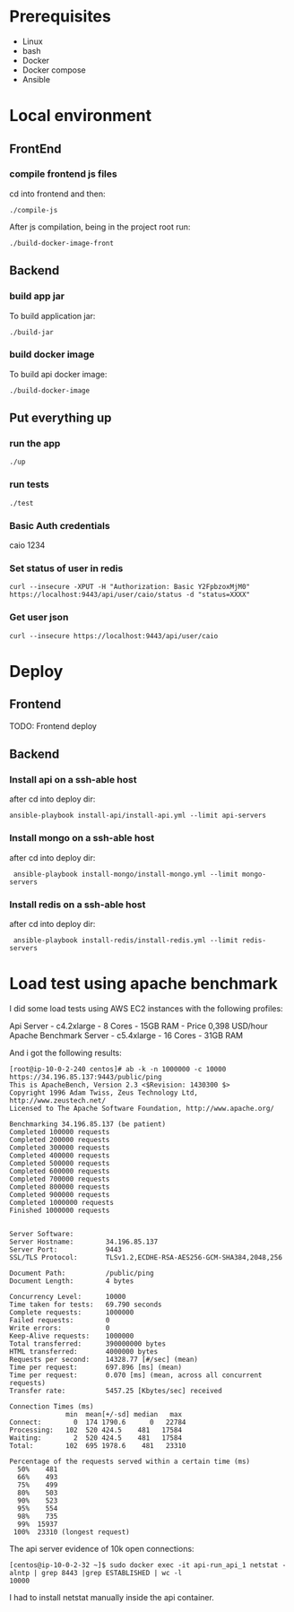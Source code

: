 # Prerequisites

- Linux
- bash
- Docker
- Docker compose
- Ansible

# Local environment

## FrontEnd

### compile frontend js files

cd into frontend and then:

```./compile-js```

After js compilation, being in the project root run:

``` ./build-docker-image-front ```

## Backend

### build app jar

To build application jar:

```./build-jar```

### build docker image

To build api docker image:

```./build-docker-image```

## Put everything up

### run the app

```./up```

### run tests

```./test```

### Basic Auth credentials

caio
1234

### Set status of user in redis

```curl --insecure -XPUT -H "Authorization: Basic Y2FpbzoxMjM0" https://localhost:9443/api/user/caio/status -d "status=XXXX"```

### Get user json

```curl --insecure https://localhost:9443/api/user/caio```

# Deploy

## Frontend

TODO: Frontend deploy

## Backend

### Install api on a ssh-able host

after cd into deploy dir:

``` ansible-playbook install-api/install-api.yml --limit api-servers ```

### Install mongo on a ssh-able host

after cd into deploy dir:

``` ansible-playbook install-mongo/install-mongo.yml --limit mongo-servers```

### Install redis on a ssh-able host

after cd into deploy dir:

``` ansible-playbook install-redis/install-redis.yml --limit redis-servers```

# Load test using apache benchmark

I did some load tests using AWS EC2 instances with the following profiles:

Api Server - c4.2xlarge - 8 Cores - 15GB RAM - Price 0,398 USD/hour
Apache Benchmark Server - c5.4xlarge - 16 Cores - 31GB RAM

And i got the following results:

```
[root@ip-10-0-2-240 centos]# ab -k -n 1000000 -c 10000 https://34.196.85.137:9443/public/ping
This is ApacheBench, Version 2.3 <$Revision: 1430300 $>
Copyright 1996 Adam Twiss, Zeus Technology Ltd, http://www.zeustech.net/
Licensed to The Apache Software Foundation, http://www.apache.org/

Benchmarking 34.196.85.137 (be patient)
Completed 100000 requests
Completed 200000 requests
Completed 300000 requests
Completed 400000 requests
Completed 500000 requests
Completed 600000 requests
Completed 700000 requests
Completed 800000 requests
Completed 900000 requests
Completed 1000000 requests
Finished 1000000 requests


Server Software:        
Server Hostname:        34.196.85.137
Server Port:            9443
SSL/TLS Protocol:       TLSv1.2,ECDHE-RSA-AES256-GCM-SHA384,2048,256

Document Path:          /public/ping
Document Length:        4 bytes

Concurrency Level:      10000
Time taken for tests:   69.790 seconds
Complete requests:      1000000
Failed requests:        0
Write errors:           0
Keep-Alive requests:    1000000
Total transferred:      390000000 bytes
HTML transferred:       4000000 bytes
Requests per second:    14328.77 [#/sec] (mean)
Time per request:       697.896 [ms] (mean)
Time per request:       0.070 [ms] (mean, across all concurrent requests)
Transfer rate:          5457.25 [Kbytes/sec] received

Connection Times (ms)
              min  mean[+/-sd] median   max
Connect:        0  174 1790.6      0   22784
Processing:   102  520 424.5    481   17584
Waiting:        2  520 424.5    481   17584
Total:        102  695 1978.6    481   23310

Percentage of the requests served within a certain time (ms)
  50%    481
  66%    493
  75%    499
  80%    503
  90%    523
  95%    554
  98%    735
  99%  15937
 100%  23310 (longest request)
```

The api server evidence of 10k open connections:

```
[centos@ip-10-0-2-32 ~]$ sudo docker exec -it api-run_api_1 netstat -alntp | grep 8443 |grep ESTABLISHED | wc -l
10000
```

I had to install netstat manually inside the api container.